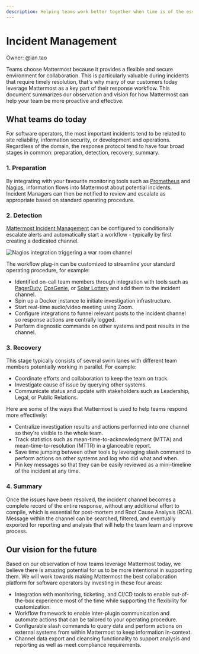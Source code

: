 ```yaml
---
description: Helping teams work better together when time is of the essence.
---
```


# Incident Management

Owner: @ian.tao

Teams choose Mattermost because it provides a flexible and secure environment for collaboration. This is particularly valuable during incidents that require timely resolution, that's why many of our customers today leverage Mattermost as a key part of their response workflow. This document summarizes our observation and vision for how Mattermost can help your team be more proactive and effective.

## What teams do today

For software operators, the most important incidents tend to be related to site reliability, information security, or development and operations. Regardless of the domain, the response protocol tend to have four broad stages in common: preparation, detection, recovery, summary.

### 1. Preparation

By integrating with your favourite monitoring tools such as [Prometheus](https://prometheus.io/) and [Nagios](https://www.nagios.org/), information flows into Mattermost about potential incidents. Incident Managers can then be notified to review and escalate as appropriate based on standard operating procedure.

### 2. Detection

[Mattermost Incident Management](https://docs.mattermost.com/guides/administrator.html#incident-management) can be configured to conditionally escalate alerts and automatically start a workflow - typically by first creating a dedicated channel.

![Nagios integration triggering a war room channel](../../../../.gitbook/assets/incident-response-app-intro-image.png)

The workflow plug-in can be customized to streamline your standard operating procedure, for example:

* Identified on-call team members through integration with tools such as [PagerDuty](https://www.pagerduty.com/), [OpsGenie](https://www.atlassian.com/software/opsgenie), or [Solar Lottery](https://github.com/mattermost/mattermost-plugin-solar-lottery) and add them to the incident channel.
* Spin up a Docker instance to initiate investigation infrastructure.
* Start real-time audio/video meeting using Zoom.
* Configure integrations to funnel relevant posts to the incident channel so response actions are centrally logged.
* Perform diagnostic commands on other systems and post results in the channel.

### 3. Recovery

This stage typically consists of several swim lanes with different team members potentially working in parallel. For example:

* Coordinate efforts and collaboration to keep the team on track.
* Investigate cause of issue by querying other systems.
* Communicate status and update with stakeholders such as Leadership, Legal, or Public Relations.

Here are some of the ways that Mattermost is used to help teams respond more effectively:

* Centralize investigation results and actions performed into one channel so they're visible to the whole team.
* Track statistics such as mean-time-to-acknowledgment \(MTTA\) and mean-time-to-resolution \(MTTR\) in a glanceable report.
* Save time jumping between other tools by leveraging slash command to perform actions on other systems and log who did what and when.
* Pin key messages so that they can be easily reviewed as a mini-timeline of the incident at any time.

### 4. Summary

Once the issues have been resolved, the incident channel becomes a complete record of the entire response, without any additional effort to compile, which is essential for post-mortem and Root Cause Analysis \(RCA\). Message within the channel can be searched, filtered, and eventually exported for reporting and analysis that will help the team learn and improve process.

## Our vision for the future

Based on our observation of how teams leverage Mattermost today, we believe there is amazing potential for us to be more intentional in supporting them. We will work towards making Mattermost the best collaboration platform for software operators by investing in these four areas:

* Integration with monitoring, ticketing, and CI/CD tools to enable out-of-the-box experience most of the time while supporting the flexibility for customization.
* Workflow framework to enable inter-plugin communication and automate actions that can be tailored to your operating procedure.
* Configurable slash commands to query data and perform actions on external systems from within Mattermost to keep information in-context.
* Channel data export and cleansing functionality to support analysis and reporting as well as meet compliance requirements.
